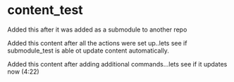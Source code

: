 # content_test
Added this after it was added as a submodule to another repo

Added this content after all the actions were set up..lets see if submodule_test is able ot update content automatically.

Added this content after adding additional commands...lets see if it updates now (4:22)
